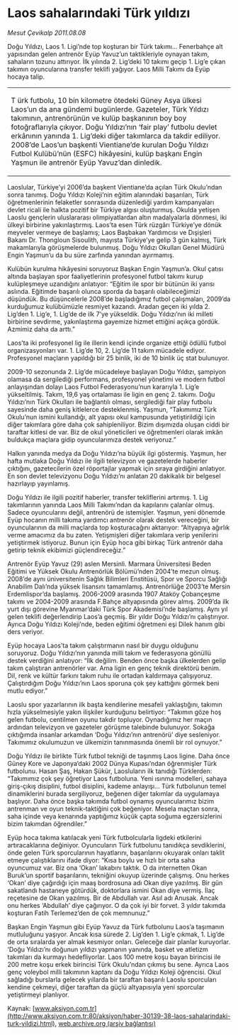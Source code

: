 # Laos sahalarındaki Türk yıldızı

*Mesut Çevikalp 2011.08.08*

<font class="agenda2NewsSpot">
 <span>
  Doğu Yıldızı, Laos 1. Ligi’nde top koşturan bir Türk takımı… Fenerbahçe alt yapısından gelen antrenör Eyüp Yavuz’un taktikleriyle oynayan takım, sahaların tozunu attırıyor. İlk yılında 2. Lig’deki 10 takımı geçip 1. Lig’e çıkan takımın oyuncularına transfer teklifi yağıyor. Laos Milli Takımı da Eyüp hocaya talip.
 </span>
</font>
<font class="newsDetail">
 <p>
  <p class="2011yenimetin">
   <span>
    <p>
    </p>
   </span>
  </p>
  <div>
  </div>
 </p>
 <table cellpadding="0" cellspacing="0">
  <tbody>
   <tr>
    <td>
     <p class="2011gomme">
      <span>
       T
      </span>
      <span>
       ürk futbolu, 10 bin kilometre ötedeki Güney Asya ülkesi Laos’un da ana gündemi bugünlerde. Gazeteler, Türk Yıldızı takımının, antrenörünün ve kulüp başkanının boy boy fotoğraflarıyla çıkıyor. Doğu Yıldızı’nın ‘fair play’ futbolu devlet erkânının yanında 1. Lig’deki diğer takımlarca da takdir ediliyor. 2008’de Laos’un başkenti Vientiane’de kurulan Doğu Yıldızı Futbol Kulübü’nün (ESFC) hikâyesini, kulüp başkanı Engin Yaşmun ile antrenör Eyüp Yavuz’dan dinledik.
      </span>
     </p>
    </td>
   </tr>
  </tbody>
 </table>
 <p>
  <p class="2011yenimetin">
   <span>
    Laoslular, Türkiye’yi 2006’da başkent Vientiane’da açılan Türk Okulu’ndan sonra tanımış. Doğu Yıldızı Koleji’nin eğitim alanındaki başarıları, Türk öğretmenlerinin felaketler sonrasında düzenlediği yardım kampanyaları devlet ricali ile halkta pozitif bir Türkiye algısı oluşturmuş. Okulda yetişen Laoslu gençlerin uluslararası olimpiyatlardan altın madalyalarla dönmesi, iki ülkeyi birbirine yakınlaştırmış. Laos’ta esen Türk rüzgârı Türkiye’ye dönük meyveler vermeye de başlamış; Laos Başbakan Yardımcısı ve Dışişleri Bakanı Dr. Thongloun Sisoulith, mayısta Türkiye’ye gelip 3 gün kalmış, Türk makamlarıyla görüşmelerde bulunmuş. Doğu Yıldızı Okulları Genel Müdürü Engin Yaşmun’u da bu süre zarfında yanından ayırmamış.
   </span>
  </p>
  <p class="2011yenimetin">
   <span>
    Kulübün kurulma hikâyesini soruyoruz Başkan Engin Yaşmun’a. Okul çatısı altında başlayan spor faaliyetlerinin profesyonel futbol takımı kurup kulüpleşmeye uzandığını anlatıyor: “Eğitim ile spor bir bütünün iki yarısı aslında. Eğitimde başarılı olunca sporda da başarılı olabileceğimizi düşündük. Bu düşüncelerle 2008’de başladığımız futbol çalışmaları, 2009’da kurduğumuz kulübümüzle resmiyet kazandı. Aradan geçen iki yılda 2. Lig’den 1. Lig’e, 1. Lig’de de ilk 7’ye yükseldik. Doğu Yıldızı’nın iki milleti birbirine sevdirme, yakınlaştırma gayemize hizmet ettiğini açıkça gördük. Azmimiz daha da arttı.”
   </span>
  </p>
  <p class="2011yenimetin">
   <span>
    Laos’ta iki profesyonel lig ile illerin kendi içinde organize ettiği ödüllü futbol organizasyonları var. 1. Lig’de 10, 2. Lig’de 11 takım mücadele ediyor. Profesyonel maçların yapıldığı bir 25 binlik, iki de 10 binlik üç stat bulunuyor.
   </span>
  </p>
  <p class="2011yenimetin">
   <span>
    2009-10 sezonunda 2. Lig’de mücadeleye başlayan Doğu Yıldızı, şampiyon olamasa da sergilediği performans, profesyonel yönetimi ve modern futbol anlayışından dolayı Laos Futbol Federasyonu’nun kararıyla 1. Lig’e yükseltilmiş. Takım, 19,6 yaş ortalaması ile ligin en genç 2. takımı. Doğu Yıldızı’nın Türk Okulları ile bağlantılı olması, sergilediği fair play futbolu sayesinde daha geniş kitlelerce desteklenmiş. Yaşmun, “Takımımız Türk Okulu’nun ismini kullandığı, alt yapısı okul kampusunda yetiştirildiği için diğer takımlara göre daha çok sahipleniliyor. Bizim dışımızda oluşan ciddi bir taraftar kitlesi de var. Biz de okul yöneticileri ve öğretmenleri olarak imkân buldukça maçlara gidip oyuncularımıza destek veriyoruz.”
   </span>
  </p>
  <p class="2011yenimetin">
   <span>
    Halkın yanında medya da Doğu Yıldızı’na büyük ilgi göstermiş. Yaşmun, her hafta mutlaka Doğu Yıldızı ile ilgili televizyon ve gazetelerde haberler çıktığını, gazetecilerin özel röportajlar yapmak için sıraya girdiğini anlatıyor. En son devlet televizyonu Doğu Yıldızı’nı anlatan 20 dakikalık bir belgesel hazırlayıp yayınlamış.
   </span>
  </p>
  <p class="2011yenimetin">
   <span>
    Doğu Yıldızı ile ilgili pozitif haberler, transfer tekliflerini artırmış. 1. Lig takımlarının yanında Laos Milli Takımı’ndan da kapılarını çalanlar olmuş. Sadece oyuncularını değil, antrenörü de istemişler. Yaşmun, yeni dönemde Eyüp hocanın milli takıma yardımcı antrenör olarak destek vereceğini, bir oyuncularının da milli maçlarda top koşturacağını aktarıyor: “Altyapıya ağırlık verme amacımız da bu zaten. Yetişmişleri diğer takımlara verip yenilerini yetiştirmek istiyoruz. Bunun için Eyüp hoca gibi birkaç Türk antrenör daha getirip teknik ekibimizi güçlendireceğiz.”
    <span>
    </span>
   </span>
  </p>
  <p class="2011yenimetin">
   <span>
    Antrenör Eyüp Yavuz (29) aslen Mersinli. Marmara Üniversitesi Beden Eğitimi ve Yüksek Okulu Antrenörlük Bölümü’nden 2004’te mezun olmuş. 2008’de aynı üniversitenin Sağlık Bilimleri Enstitüsü, Spor ve Sporcu Sağlığı Anabilim Dalı’nda yüksek lisansını tamamlamış. Antrenörlüğe 2003’te Mersin Erdemlispor’da başlamış. 2006-2009 arasında 1907 Ataköy Çobançeşme takımı ve 2004-2009 arasında F.Bahçe altyapısında görev almış. 2009’da ilk yurt dışı görevine Myanmar’daki Türk Spor Akademisi’nde başlamış. Aynı yıl gelen teklifi değerlendirip Laos’a geçmiş. Bir yıldır Doğu Yıldızı’nı çalıştırıyor. Ayrıca Doğu Yıldızı Koleji’nde, beden eğitimi öğretmeni eşi Dilek hanım gibi ders veriyor.
   </span>
  </p>
  <p class="2011yenimetin">
   <span>
    Eyüp hocaya Laos’ta takım çalıştırmanın nasıl bir duygu olduğunu soruyoruz. Doğu Yıldızı’nın yanında milli takım ve federasyona gönüllü destek verdiğini anlatıyor: “İlk değilim. Benden önce başka ülkelerden gelip takım çalıştıran antrenörler var. Ama ligin en genç teknik direktörü benim. Dil, renk ve kültür farkını takım ruhu ile ortadan kaldırmaya çalışıyoruz. Çalıştırdığım Doğu Yıldızı’nın Laos sporuna çok şey kattığını görmek beni mutlu ediyor.”
   </span>
  </p>
  <p class="2011yenimetin">
   <span>
    Laoslu spor yazarlarının ilk başta kendilerine mesafeli yaklaştığını, takımın hızla yükselmesiyle yakın ilişkiler kurduğunu belirtiyor: “Takımın göze hoş gelen futbolu, centilmen oyunu takdir topluyor. Oynadığımız her maçın ardından televizyon ve gazeteler görüşme talebinde bulunuyor. Sokağa çıktığımda insanlar arkamdan ‘Doğu Yıldızı’nın antrenörü’ diye sesleniyor. Takımımız okulumuzun ve ülkemizin tanınmasında önemli bir rol oynuyor.”
   </span>
  </p>
  <p class="2011yenimetin">
   <span>
    Doğu Yıldızı ile birlikte Türk futbol tekniği de taşınmış Laos ligine. Daha önce Güney Kore ve Japonya’daki 2002 Dünya Kupası’ndan öğrenmişler Türk futbolunu. Hasan Şaş, Hakan Şükür, Laosluların ilk tanıdığı Türklerden: “Takımımız çok şey öğretiyor Laos futboluna. Yeni ısınma modelleri, sahaya giriş-çıkış disiplini, futbol disiplini, kademe anlayışı… Türk futbolunun temel dinamiklerini burada sergiliyoruz, beğenen diğer takımlar da uygulamaya başlıyor. Daha önce başka takımda futbol oynamış oyuncularımız bizim antrenman ve oyun teknik-taktiğini çok beğeniyor. Mesela maçtan sonra, saha içinde veya kenarında yaptığımız küçük çapta soğuma egzersizlerini bizim takımdan öğrendiler.”
   </span>
  </p>
  <p class="2011yenimetin">
   <span>
    Eyüp hoca takıma katılacak yeni Türk futbolcularla ligdeki etkilerini artıracaklarına değiniyor. Oyuncuların Türk futbolunu tanıdıkça sevdiklerini, önde gelen Türk sporcularının hayatlarını, başarılarını okuyarak onları taklit etmeye çalıştıklarını ifade diyor: “Kısa boylu ve hızlı bir orta saha oyuncumuz var. Biz ona ‘Okan’ lakabını taktık. O da internetten Okan Buruk’un sportif başarılarını, tekniğini okuyup üzerinde çalışmış. Onu herkes ‘Okan’ diye çağırdığı için maaş bordrosuna adı Okan diye yazılmış. Bir gün sakatlandı hastaneye götürdük, doktorlara ismini Okan diye vermiş. İlaç reçetesine de Okan yazılmış. Bir de Abdullah var. Asıl adı Anusak. Ancak onu herkes ‘Abdullah’ diye çağırıyor. O da çok iyi bir forvet. 3 yıldır takımda koşturan Fatih Terlemez’den de çok memnunuz.”
   </span>
  </p>
  <p class="2011yenimetin">
   <span>
    Başkan Engin Yaşmun gibi Eyüp Yavuz da Türk futbolunu Laos’a taşımanın mutluluğunu yaşıyor. Ancak kısa sürede 2. Lig’den 1. Lig’e çıkmak, 1. Lig’de de orta sıralarda yer almak kesmiyor onları. Geleceğe dair planlar kuruyorlar. ‘Doğu Yıldızı’nı doğunun yıldızı yapmanın yanında, basket ve atletizm takımları da kurmayı hedefliyorlar. Laos 100 metre koşu bayan birincisi ile 200 metre koşu erkek birincisi Türk Okulu’ndan çıkmış bu sene. Ayrıca Laos genç voleybol milli takımının kaptanı da Doğu Yıldızı Koleji öğrencisi. Okul sağladığı burslarla gelecek yıllarda bir taraftan başarılı Laoslu sporcuları kendine çekmeyi, diğer taraftan da güçlü altyapısıyla yeni sporcular yetiştirmeyi planlıyor.
   </span>
  </p>
  <p class="2011yenimetin">
   <span>
   </span>
  </p>
 </p>
</font>

Kaynak: [www.aksiyon.com.tr](http://www.aksiyon.com.tr:80/aksiyon/haber-30139-38-laos-sahalarindaki-turk-yildizi.html), [web.archive.org (arşiv bağlantısı)](http://web.archive.org/web/20120105050400/http://www.aksiyon.com.tr:80/aksiyon/haber-30139-38-laos-sahalarindaki-turk-yildizi.html)
